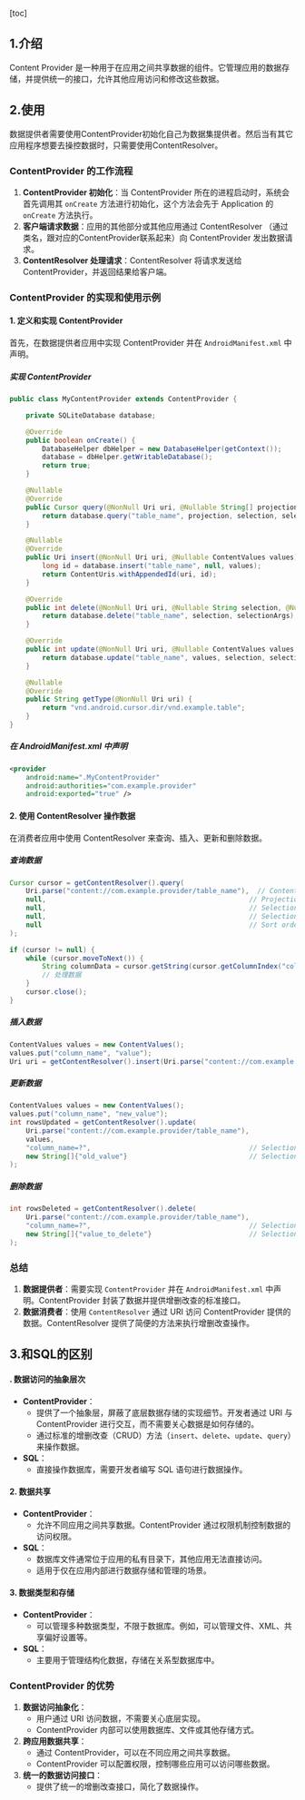 [toc]

## 1.介绍

Content Provider 是一种用于在应用之间共享数据的组件。它管理应用的数据存储，并提供统一的接口，允许其他应用访问和修改这些数据。



## 2.使用

数据提供者需要使用ContentProvider初始化自己为数据集提供者。然后当有其它应用程序想要去操控数据时，只需要使用ContentResolver。

### ContentProvider 的工作流程

1. **ContentProvider 初始化**：当 ContentProvider 所在的进程启动时，系统会首先调用其 `onCreate` 方法进行初始化，这个方法会先于 Application 的 `onCreate` 方法执行。
2. **客户端请求数据**：应用的其他部分或其他应用通过 ContentResolver （通过类名，跟对应的ContentProvider联系起来）向 ContentProvider 发出数据请求。
3. **ContentResolver 处理请求**：ContentResolver 将请求发送给 ContentProvider，并返回结果给客户端。



### ContentProvider 的实现和使用示例

#### 1. 定义和实现 ContentProvider

首先，在数据提供者应用中实现 ContentProvider 并在 `AndroidManifest.xml` 中声明。

##### 实现 ContentProvider

```java
public class MyContentProvider extends ContentProvider {

    private SQLiteDatabase database;

    @Override
    public boolean onCreate() {
        DatabaseHelper dbHelper = new DatabaseHelper(getContext());
        database = dbHelper.getWritableDatabase();
        return true;
    }

    @Nullable
    @Override
    public Cursor query(@NonNull Uri uri, @Nullable String[] projection, @Nullable String selection, @Nullable String[] selectionArgs, @Nullable String sortOrder) {
        return database.query("table_name", projection, selection, selectionArgs, null, null, sortOrder);
    }

    @Nullable
    @Override
    public Uri insert(@NonNull Uri uri, @Nullable ContentValues values) {
        long id = database.insert("table_name", null, values);
        return ContentUris.withAppendedId(uri, id);
    }

    @Override
    public int delete(@NonNull Uri uri, @Nullable String selection, @Nullable String[] selectionArgs) {
        return database.delete("table_name", selection, selectionArgs);
    }

    @Override
    public int update(@NonNull Uri uri, @Nullable ContentValues values, @Nullable String selection, @Nullable String[] selectionArgs) {
        return database.update("table_name", values, selection, selectionArgs);
    }

    @Nullable
    @Override
    public String getType(@NonNull Uri uri) {
        return "vnd.android.cursor.dir/vnd.example.table";
    }
}
```

##### 在 AndroidManifest.xml 中声明

```xml
<provider
    android:name=".MyContentProvider"
    android:authorities="com.example.provider"
    android:exported="true" />
```

#### 2. 使用 ContentResolver 操作数据

在消费者应用中使用 ContentResolver 来查询、插入、更新和删除数据。

##### 查询数据

```java
Cursor cursor = getContentResolver().query(
    Uri.parse("content://com.example.provider/table_name"),  // Content URI
    null,                                                  // Projection (null to return all columns)
    null,                                                  // Selection clause
    null,                                                  // Selection arguments
    null                                                   // Sort order
);

if (cursor != null) {
    while (cursor.moveToNext()) {
        String columnData = cursor.getString(cursor.getColumnIndex("column_name"));
        // 处理数据
    }
    cursor.close();
}
```

##### 插入数据

```java
ContentValues values = new ContentValues();
values.put("column_name", "value");
Uri uri = getContentResolver().insert(Uri.parse("content://com.example.provider/table_name"), values);
```

##### 更新数据

```java
ContentValues values = new ContentValues();
values.put("column_name", "new_value");
int rowsUpdated = getContentResolver().update(
    Uri.parse("content://com.example.provider/table_name"),
    values,
    "column_name=?",                                       // Selection clause
    new String[]{"old_value"}                              // Selection arguments
);
```

##### 删除数据

```java
int rowsDeleted = getContentResolver().delete(
    Uri.parse("content://com.example.provider/table_name"),
    "column_name=?",                                       // Selection clause
    new String[]{"value_to_delete"}                        // Selection arguments
);
```

### 总结

1. **数据提供者**：需要实现 `ContentProvider` 并在 `AndroidManifest.xml` 中声明。ContentProvider 封装了数据并提供增删改查的标准接口。
2. **数据消费者**：使用 `ContentResolver` 通过 URI 访问 ContentProvider 提供的数据。ContentResolver 提供了简便的方法来执行增删改查操作。



## 3.和SQL的区别

#### . 数据访问的抽象层次

- **ContentProvider**：
  - 提供了一个抽象层，屏蔽了底层数据存储的实现细节。开发者通过 URI 与 ContentProvider 进行交互，而不需要关心数据是如何存储的。
  - 通过标准的增删改查（CRUD）方法（`insert`、`delete`、`update`、`query`）来操作数据。
- **SQL**：
  - 直接操作数据库，需要开发者编写 SQL 语句进行数据操作。

#### 2. 数据共享

- **ContentProvider**：
  - 允许不同应用之间共享数据。ContentProvider 通过权限机制控制数据的访问权限。
- **SQL**：
  - 数据库文件通常位于应用的私有目录下，其他应用无法直接访问。
  - 适用于仅在应用内部进行数据存储和管理的场景。

#### 3. 数据类型和存储

- **ContentProvider**：
  - 可以管理多种数据类型，不限于数据库。例如，可以管理文件、XML、共享偏好设置等。
- **SQL**：
  - 主要用于管理结构化数据，存储在关系型数据库中。

### ContentProvider 的优势

1. **数据访问抽象化**：
   - 用户通过 URI 访问数据，不需要关心底层实现。
   - ContentProvider 内部可以使用数据库、文件或其他存储方式。
2. **跨应用数据共享**：
   - 通过 ContentProvider，可以在不同应用之间共享数据。
   - ContentProvider 可以配置权限，控制哪些应用可以访问哪些数据。
3. **统一的数据访问接口**：
   - 提供了统一的增删改查接口，简化了数据操作。